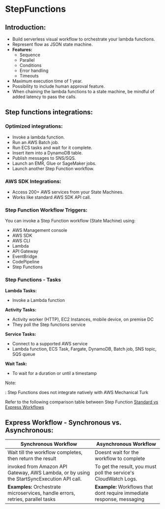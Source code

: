 # StepFunctions

## Introduction:

- Build serverless visual workflow to orchestrate your lambda functions.
- Represent flow as JSON state machine.
- **Features:**
  - Sequence
  - Parallel
  - Conditions
  - Error handling
  - Timeouts
- Maximum execution time of 1 year.
- Possibility to include human approval feature.
- When chaining the lambda functions to a state machine, be mindful of added latency to pass the calls.

## Step functions integrations:

### Optimized integrations:
- Invoke a lambda function.
- Run an AWS Batch job.
- Run ECS tasks and wait for it complete.
- Insert item into a DynamoDB table.
- Publish messages to SNS/SQS.
- Launch an EMR, Glue or SageMaker jobs.
- Launch another Step Function workflow.

### AWS SDK Integrations:

- Access 200+ AWS services from your State Machines.
- Works like standard AWS SDK API call.

### Step Function Workflow Triggers:

You can invoke a Step Function workflow (State Machine) using:

- AWS Management console
- AWS SDK
- AWS CLI
- Lambda
- API Gateway
- EventBridge
- CodePipeline
- Step Functions

### Step Functions - Tasks

**Lambda Tasks:**
- Invoke a Lambda function

**Activity Tasks:**
- Activity worker (HTTP), EC2 Instances, mobile device, on premise DC
- They poll the Step functions service

**Service Tasks:**
- Connect to a supported AWS service
- Lambda function, ECS Task, Fargate, DynamoDB, Batch job, SNS topic, SQS queue

**Wait Task:**
- To wait for a duration or until a timestamp

Note: 

: Step Functions does not integrate natively with AWS Mechanical Turk


Refer to the following comparison table between Step Function [Standard vs Express Workflows](https://docs.aws.amazon.com/step-functions/latest/dg/concepts-standard-vs-express.html)

## Express Workflow - Synchronous vs. Asynchronous:

| **Synchronous Workflow**                                                                  | **Asynchronous Workflow**                                              |
|-------------------------------------------------------------------------------------------|------------------------------------------------------------------------|
| Wait till the workflow completes, then return the result                                  | Doesnt wait for the workflow to complete                               |
| invoked from Amazon API Gateway, AWS Lambda, or by using the StartSyncExecution API call. | To get the result, you must poll the service's CloudWatch Logs.        |
| **Examples:** Orchestrate microservices, handle errors, retries, parallel tasks           | **Example:** Workflows that dont require immediate response, messaging |

